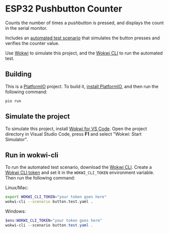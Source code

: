 # ESP32 Pushbutton Counter

Counts the number of times a pushbutton is pressed, and displays the count in the serial monitor.

Includes an [automated test scenario](./button.test.yaml) that simulates the button presses and verifies the counter value.

Use [Wokwi](https://marketplace.visualstudio.com/items?itemName=wokwi.wokwi-vscode) to simulate this project, and the [Wokwi CLI](https://github.com/wokwi/wokwi-cli) to run the automated test.

## Building

This is a [PlatformIO](https://platformio.org) project. To build it, [install PlatformIO](https://docs.platformio.org/en/latest/core/installation/index.html), and then run the following command:

```
pio run
```

## Simulate the project

To simulate this project, install [Wokwi for VS Code](https://marketplace.visualstudio.com/items?itemName=wokwi.wokwi-vscode). Open the project directory in Visual Studio Code, press **F1** and select "Wokwi: Start Simulator".

## Run in wokwi-cli

To run the automated test scenario, download the [Wokwi CLI](https://github.com/wokwi/wokwi-cli/releases/latest). Create a [Wokwi CLI token](https://wokwi.com/dashboard/ci) and set it in the `WOKWI_CLI_TOKEN` environment variable. Then run the following command:

Linux/Mac:

```bash
export WOKWI_CLI_TOKEN="your token goes here"
wokwi-cli --scenario button.test.yaml .
```

Windows:

```powershell
$env:WOKWI_CLI_TOKEN="your token goes here"
wokwi-cli --scenario button.test.yaml .
```
